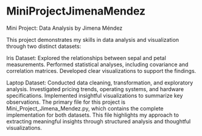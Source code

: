 # MiniProjectJimenaMendez
Mini Project: Data Analysis by Jimena Méndez

This project demonstrates my skills in data analysis and visualization through two distinct datasets:

Iris Dataset:
Explored the relationships between sepal and petal measurements.
Performed statistical analyses, including covariance and correlation matrices.
Developed clear visualizations to support the findings.

Laptop Dataset:
Conducted data cleaning, transformation, and exploratory analysis.
Investigated pricing trends, operating systems, and hardware specifications.
Implemented insightful visualizations to summarize key observations.
The primary file for this project is Mini_Project_Jimena_Mendez.py, which contains the complete implementation for both datasets. This file highlights my approach to extracting meaningful insights through structured analysis and thoughtful visualizations.
